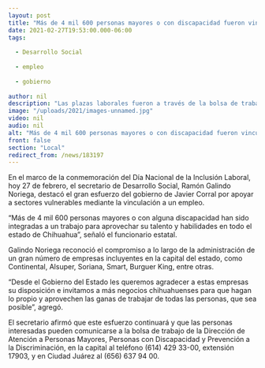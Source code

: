 ```yaml
---
layout: post
title: "Más de 4 mil 600 personas mayores o con discapacidad fueron vinculadas a un empleo por Desarrollo Social"
date: 2021-02-27T19:53:00.000-06:00
tags:
  
  - Desarrollo Social
  
  - empleo
  
  - gobierno
  
author: nil
description: "Las plazas laborales fueron a través de la bolsa de trabajo de la Dirección de Atención a Personas Mayores, Personas con Discapacidad y Prevención a la Discriminación en empresas incluyentes de la capital del estado"
image: "/uploads/2021/images-unnamed.jpg"
video: nil
audio: nil
alt: "Más de 4 mil 600 personas mayores o con discapacidad fueron vinculadas a un empleo por Desarrollo Social"
front: false
section: "Local"
redirect_from: /news/183197
---
```


En el marco de la conmemoración del Día Nacional de la Inclusión Laboral, hoy 27 de febrero, el secretario de Desarrollo Social, Ramón Galindo Noriega, destacó el gran esfuerzo del gobierno de Javier Corral por apoyar a sectores vulnerables mediante la vinculación a un empleo.

“Más de 4 mil 600 personas mayores o con alguna discapacidad han sido integradas a un trabajo para aprovechar su talento y habilidades en todo el estado de Chihuahua”, señaló el funcionario estatal.

Galindo Noriega reconoció el compromiso a lo largo de la administración de un gran número de empresas incluyentes en la capital del estado, como Continental, Alsuper, Soriana, Smart, Burguer King, entre otras.

“Desde el Gobierno del Estado les queremos agradecer a estas empresas su disposición e invitamos a más negocios chihuahuenses para que hagan lo propio y aprovechen las ganas de trabajar de todas las personas, que sea posible”, agregó.

El secretario afirmó que este esfuerzo continuará y que las personas interesadas pueden comunicarse a la bolsa de trabajo de la Dirección de Atención a Personas Mayores, Personas con Discapacidad y Prevención a la Discriminación, en la capital al teléfono (614) 429 33-00, extensión 17903, y en Ciudad Juárez al (656) 637 94 00.